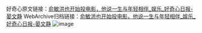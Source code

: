 好奇心原文链接：[俞敏洪也开始投电影，他说一生与年轻相伴_娱乐_好奇心日报-晏文静](https://www.qdaily.com/articles/4378.html)
WebArchive归档链接：[俞敏洪也开始投电影，他说一生与年轻相伴_娱乐_好奇心日报-晏文静](http://web.archive.org/web/20190623154802/https://www.qdaily.com/articles/4378.html)
![image](http://ww3.sinaimg.cn/large/007d5XDply1g3vg7afg5jj30u02j8tzb)